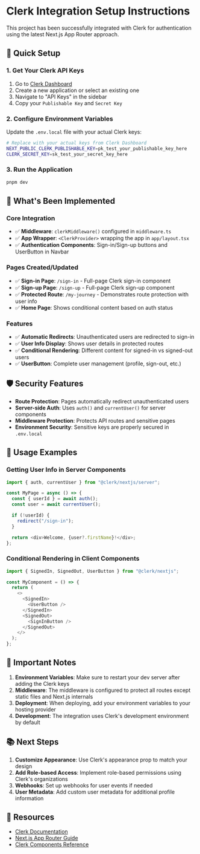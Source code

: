 # Clerk Integration Setup Instructions

This project has been successfully integrated with Clerk for authentication using the latest Next.js App Router approach.

## 🚀 Quick Setup

### 1. Get Your Clerk API Keys

1. Go to [Clerk Dashboard](https://dashboard.clerk.com/)
2. Create a new application or select an existing one
3. Navigate to "API Keys" in the sidebar
4. Copy your `Publishable Key` and `Secret Key`

### 2. Configure Environment Variables

Update the `.env.local` file with your actual Clerk keys:

```bash
# Replace with your actual keys from Clerk Dashboard
NEXT_PUBLIC_CLERK_PUBLISHABLE_KEY=pk_test_your_publishable_key_here
CLERK_SECRET_KEY=sk_test_your_secret_key_here
```

### 3. Run the Application

```bash
pnpm dev
```

## 🔧 What's Been Implemented

### Core Integration

- ✅ **Middleware**: `clerkMiddleware()` configured in `middleware.ts`
- ✅ **App Wrapper**: `<ClerkProvider>` wrapping the app in `app/layout.tsx`
- ✅ **Authentication Components**: Sign-in/Sign-up buttons and UserButton in Navbar

### Pages Created/Updated

- ✅ **Sign-in Page**: `/sign-in` - Full-page Clerk sign-in component
- ✅ **Sign-up Page**: `/sign-up` - Full-page Clerk sign-up component
- ✅ **Protected Route**: `/my-journey` - Demonstrates route protection with user info
- ✅ **Home Page**: Shows conditional content based on auth status

### Features

- ✅ **Automatic Redirects**: Unauthenticated users are redirected to sign-in
- ✅ **User Info Display**: Shows user details in protected routes
- ✅ **Conditional Rendering**: Different content for signed-in vs signed-out users
- ✅ **UserButton**: Complete user management (profile, sign-out, etc.)

## 🛡️ Security Features

- **Route Protection**: Pages automatically redirect unauthenticated users
- **Server-side Auth**: Uses `auth()` and `currentUser()` for server components
- **Middleware Protection**: Protects API routes and sensitive pages
- **Environment Security**: Sensitive keys are properly secured in `.env.local`

## 📖 Usage Examples

### Getting User Info in Server Components

```typescript
import { auth, currentUser } from "@clerk/nextjs/server";

const MyPage = async () => {
  const { userId } = await auth();
  const user = await currentUser();

  if (!userId) {
    redirect("/sign-in");
  }

  return <div>Welcome, {user?.firstName}!</div>;
};
```

### Conditional Rendering in Client Components

```typescript
import { SignedIn, SignedOut, UserButton } from "@clerk/nextjs";

const MyComponent = () => {
  return (
    <>
      <SignedIn>
        <UserButton />
      </SignedIn>
      <SignedOut>
        <SignInButton />
      </SignedOut>
    </>
  );
};
```

## 🚨 Important Notes

1. **Environment Variables**: Make sure to restart your dev server after adding the Clerk keys
2. **Middleware**: The middleware is configured to protect all routes except static files and Next.js internals
3. **Deployment**: When deploying, add your environment variables to your hosting provider
4. **Development**: The integration uses Clerk's development environment by default

## 📚 Next Steps

1. **Customize Appearance**: Use Clerk's appearance prop to match your design
2. **Add Role-based Access**: Implement role-based permissions using Clerk's organizations
3. **Webhooks**: Set up webhooks for user events if needed
4. **User Metadata**: Add custom user metadata for additional profile information

## 🔗 Resources

- [Clerk Documentation](https://clerk.com/docs)
- [Next.js App Router Guide](https://clerk.com/docs/quickstarts/nextjs)
- [Clerk Components Reference](https://clerk.com/docs/components/overview)

